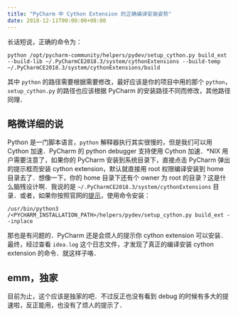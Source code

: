 ```yaml
---
title: "PyCharm 中 Cython Extension 的正确编译安装姿势"
date: 2018-12-11T00:00:00+08:00
---
```


长话短说，正确的命令为：

```shell
python /opt/pycharm-community/helpers/pydev/setup_cython.py build_ext --build-lib ~/.PyCharmCE2018.3/system/cythonExtensions --build-temp ~/.PyCharmCE2018.3/system/cythonExtensions/build
```

其中 `python` 的路径需要根据需要修改，最好应该是你的项目中用的那个 `python`，`setup_cython.py` 的路径也应该根据 PyCharm 的安装路径不同而修改，其他路径同理．

## 略微详细的说

Python 是一门脚本语言，`python` 解释器执行其实很慢的，但是我们可以用 Cython 加速．PyCharm 的 python debugger 支持使用 Cython 加速．*NIX 用户需要注意了，如果你的 PyCharm 安装到系统目录下，直接点击 PyCharm 弹出的提示框而安装 cython extension，默认就直接用 root 权限编译安装到 home 目录去了．想像一下，你的 home 目录下还有个 owner 为 root 的目录？这是什么脑残设计啊．我说的是 `~/.PyCharmCE2018.3/system/cythonExtensions` 目录．或者，如果你按照官网的[提示](https://www.jetbrains.com/help/pycharm/cython-speedups.html)，使用命令安装：

```shell
/usr/bin/python3 /<PYCHARM_INSTALLATION_PATH>/helpers/pydev/setup_cython.py build_ext --inplace
```

那也是有问题的．PyCharm 还是会烦人的提示你 cython extension 可以安装．最终，经过查看 `idea.log` 这个日志文件，才发现了真正的编译安装 cython extension 的命令．就这样子咯．

## emm，独家

目前为止，这个应该是独家的吧．不过反正也没有看到 debug 的时候有多大的提速啦，反正能用，也没有了烦人的提示了．
